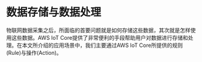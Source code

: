 # 数据存储与数据处理
物联网数据采集之后，所面临的首要问题就是如何存储这些数据，其次就是怎样使用这些数据。AWS IoT Core提供了非常便利的手段帮助用户对数据进行存储和处理。在本文所介绍的应用场景中，我们主要通过AWS IoT Core所提供的规则(Rule)与操作(Action)。
